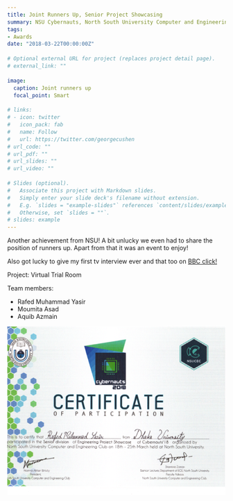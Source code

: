 ```yaml
---
title: Joint Runners Up, Senior Project Showcasing
summary: NSU Cybernauts, North South University Computer and Engineering Club (NSU CEC)
tags:
- Awards
date: "2018-03-22T00:00:00Z"

# Optional external URL for project (replaces project detail page).
# external_link: ""

image:
  caption: Joint runners up
  focal_point: Smart

# links:
# - icon: twitter
#   icon_pack: fab
#   name: Follow
#   url: https://twitter.com/georgecushen
# url_code: ""
# url_pdf: ""
# url_slides: ""
# url_video: ""

# Slides (optional).
#   Associate this project with Markdown slides.
#   Simply enter your slide deck's filename without extension.
#   E.g. `slides = "example-slides"` references `content/slides/example-slides.md`.
#   Otherwise, set `slides = ""`.
# slides: example
---
```


Another achievement from NSU! A bit unlucky we even had to share the position of runners up. Apart from that it was an event to enjoy!

Also got lucky to give my first tv interview ever and that too on [BBC click!](https://www.youtube.com/watch?v=Bpd7cbYMJns)

Project: Virtual Trial Room

Team members:
* Rafed Muhammad Yasir
* Moumita Asad
* Aquib Azmain

![Joint Runners Up, NSU Cybernauts 2018](./certificate.png)
